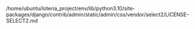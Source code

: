 /home/ubuntu/loteria_project/env/lib/python3.10/site-packages/django/contrib/admin/static/admin/css/vendor/select2/LICENSE-SELECT2.md